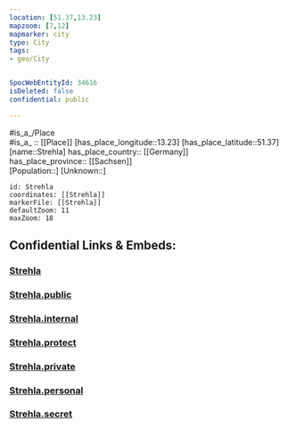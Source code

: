 ```yaml
---
location: [51.37,13.23] 
mapzoom: [7,12] 
mapmarker: city 
type: City
tags:
- geo/City


SpocWebEntityId: 34616
isDeleted: false
confidential: public

---
```

#is_a_/Place  
#is_a_ :: [[Place]] 
[has_place_longitude::13.23] 
[has_place_latitude::51.37] 
[name::Strehla] 
has_place_country:: [[Germany]]  
has_place_province:: [[Sachsen]]  
[Population::] 
[Unknown::] 


```leaflet
id: Strehla
coordinates: [[Strehla]] 
markerFile: [[Strehla]] 
defaultZoom: 11 
maxZoom: 18
```


## Confidential Links & Embeds: 

### [Strehla](/_Standards/Earth/Continent/Europe/Europe~Central/Germany/Germany~East/Sachsen/counties~Sachsen/Meißen/cities~Meißen/Strehla.md) 

### [Strehla.public](/_public/Earth/Continent/Europe/Europe~Central/Germany/Germany~East/Sachsen/counties~Sachsen/Meißen/cities~Meißen/Strehla.public.md) 

### [Strehla.internal](/_internal/Earth/Continent/Europe/Europe~Central/Germany/Germany~East/Sachsen/counties~Sachsen/Meißen/cities~Meißen/Strehla.internal.md) 

### [Strehla.protect](/_protect/Earth/Continent/Europe/Europe~Central/Germany/Germany~East/Sachsen/counties~Sachsen/Meißen/cities~Meißen/Strehla.protect.md) 

### [Strehla.private](/_private/Earth/Continent/Europe/Europe~Central/Germany/Germany~East/Sachsen/counties~Sachsen/Meißen/cities~Meißen/Strehla.private.md) 

### [Strehla.personal](/_personal/Earth/Continent/Europe/Europe~Central/Germany/Germany~East/Sachsen/counties~Sachsen/Meißen/cities~Meißen/Strehla.personal.md) 

### [Strehla.secret](/_secret/Earth/Continent/Europe/Europe~Central/Germany/Germany~East/Sachsen/counties~Sachsen/Meißen/cities~Meißen/Strehla.secret.md)

